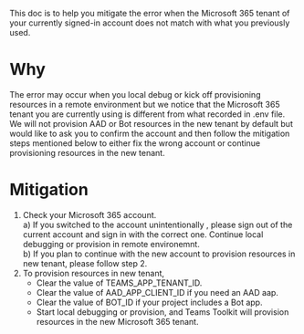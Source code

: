 This doc is to help you mitigate the error when the Microsoft 365 tenant of your currently signed-in account does not match with what you previously used. 

# Why
The error may occur when you local debug or kick off provisioning resources in a remote environment but we notice that the Microsoft 365 tenant you are currently using is different from what recorded in .env file. We will not provision AAD or Bot resources in the new tenant by default but would like to ask you to confirm the account and then follow the mitigation steps mentioned below to either fix the wrong account or continue provisioning resources in the new tenant.


# Mitigation

1. Check your Microsoft 365 account.    
    a) If you switched to the account unintentionally , please sign out of the current account and sign in with the correct one. Continue local debugging or provision in remote environemnt.     
    b) If you plan to continue with the new account to provision resources in new tenant, please follow step 2.    
2. To provision resources in new tenant,     
    - Clear the value of TEAMS_APP_TENANT_ID.
    - Clear the value of AAD_APP_CLIENT_ID if you need an AAD aap.
    - Clear the value of BOT_ID if your project includes a Bot app.
    - Start local debugging or provision, and Teams Toolkit will provision resources in the new Microsoft 365 tenant.
